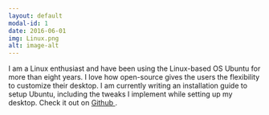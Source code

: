 ```yaml
---
layout: default
modal-id: 1
date: 2016-06-01
img: Linux.png
alt: image-alt
---
```


I am a Linux enthusiast and have been using the Linux-based OS Ubuntu for more than eight years. I love how open-source gives the users the flexibility to customize their desktop. I am currently writing an installation guide to setup Ubuntu, including the tweaks I implement while setting up my desktop. Check it out on <a href="https://github.com/SohamJ/Linux-tweaks" target="_blank" > Github </a>.

